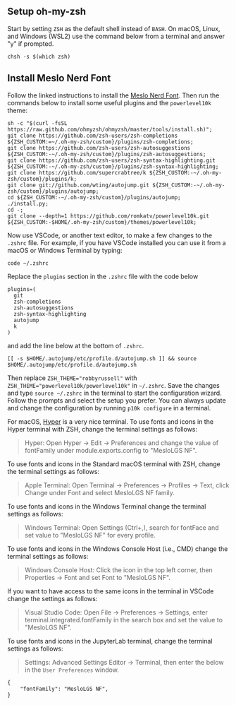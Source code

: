 ## Setup oh-my-zsh

Start by setting `ZSH` as the default shell instead of `BASH`. On macOS, Linux, and Windows (WSL2) use the command below from a terminal and answer "y" if prompted.

`chsh -s $(which zsh)`

## Install Meslo Nerd Font 

Follow the linked instructions to install the <a href="https://github.com/romkatv/powerlevel10k#meslo-nerd-font-patched-for-powerlevel10k" target="_blank">Meslo Nerd Font</a>. Then run the commands below to install some useful plugins and the `powerlevel10k` theme:

```
sh -c "$(curl -fsSL https://raw.github.com/ohmyzsh/ohmyzsh/master/tools/install.sh)";
git clone https://github.com/zsh-users/zsh-completions ${ZSH_CUSTOM:=~/.oh-my-zsh/custom}/plugins/zsh-completions;
git clone https://github.com/zsh-users/zsh-autosuggestions ${ZSH_CUSTOM:-~/.oh-my-zsh/custom}/plugins/zsh-autosuggestions;
git clone https://github.com/zsh-users/zsh-syntax-highlighting.git ${ZSH_CUSTOM:-~/.oh-my-zsh/custom}/plugins/zsh-syntax-highlighting;
git clone https://github.com/supercrabtree/k ${ZSH_CUSTOM:-~/.oh-my-zsh/custom}/plugins/k;
git clone git://github.com/wting/autojump.git ${ZSH_CUSTOM:-~/.oh-my-zsh/custom}/plugins/autojump;
cd ${ZSH_CUSTOM:-~/.oh-my-zsh/custom}/plugins/autojump;
./install.py;
cd -;
git clone --depth=1 https://github.com/romkatv/powerlevel10k.git ${ZSH_CUSTOM:-$HOME/.oh-my-zsh/custom}/themes/powerlevel10k;
```

Now use VSCode, or another text editor, to make a few changes to the `.zshrc` file. For example, if you have VSCode installed you can use it from a macOS or Windows Terminal by typing: 

```
code ~/.zshrc
```

Replace the `plugins` section in the `.zshrc` file with the code below

```
plugins=(
  git
  zsh-completions
  zsh-autosuggestions
  zsh-syntax-highlighting
  autojump
  k
)
```

and add the line below at the bottom of `.zshrc`.

```
[[ -s $HOME/.autojump/etc/profile.d/autojump.sh ]] && source $HOME/.autojump/etc/profile.d/autojump.sh
```

Then replace `ZSH_THEME="robbyrussell"` with `ZSH_THEME="powerlevel10k/powerlevel10k"` in `~/.zshrc`. Save the changes and type `source ~/.zshrc` in the terminal to start the configuration wizard. Follow the prompts and select the setup you prefer. You can always update and change the configuration by running `p10k configure` in a terminal. 

<!--
Use the below if you want this to work with the terminal from the docker menu as well

export ZSH="$HOME/.oh-my-zsh"
-->

For macOS, <a href="https://releases.hyper.is/download/mac" target="_blank">Hyper</a> is a very nice terminal. To use fonts and icons in the Hyper terminal with ZSH, change the terminal settings as follows: 

> Hyper: Open Hyper → Edit → Preferences and change the value of fontFamily under module.exports.config to "MesloLGS NF".

To use fonts and icons in the Standard macOS terminal with ZSH, change the terminal settings as follows: 

> Apple Terminal: Open Terminal → Preferences → Profiles → Text, click Change under Font and select MesloLGS NF family.

To use fonts and icons in the Windows Terminal change the terminal settings as follows: 

> Windows Terminal: Open Settings (Ctrl+,), search for fontFace and set value to "MesloLGS NF" for every profile.

To use fonts and icons in the Windows Console Host (i.e., CMD) change the terminal settings as follows: 

> Windows Console Host: Click the icon in the top left corner, then Properties → Font and set Font to "MesloLGS NF".

If you want to have access to the same icons in the terminal in VSCode change the settings as follows:

> Visual Studio Code: Open File → Preferences → Settings, enter terminal.integrated.fontFamily in the search box and set the value to "MesloLGS NF".

To use fonts and icons in the JupyterLab terminal, change the terminal settings as follows: 

> Settings: Advanced Settings Editor → Terminal, then enter the below in the `User Preferences` window.

```
{
    "fontFamily": "MesloLGS NF",
}
```